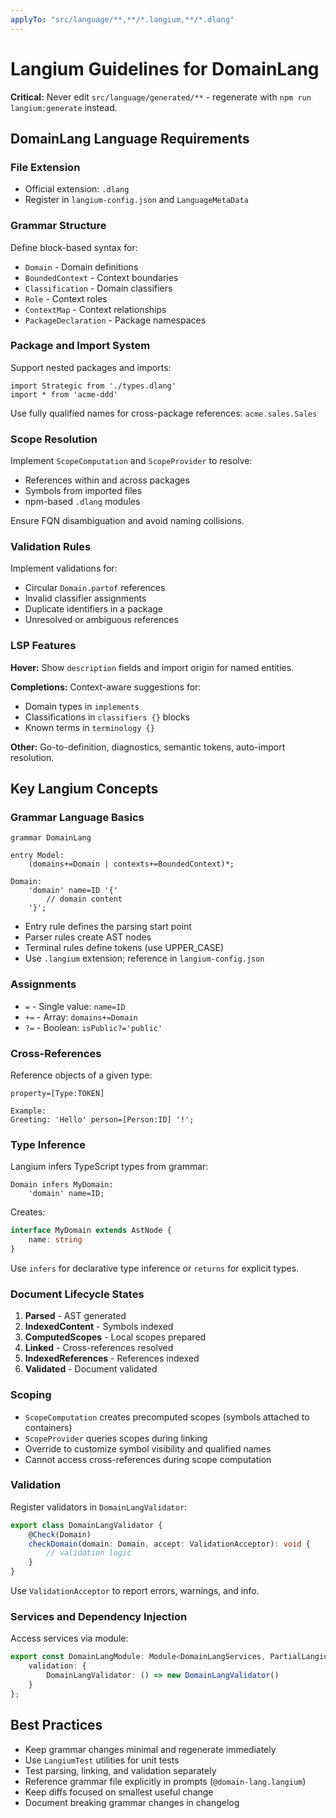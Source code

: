 ```yaml
---
applyTo: "src/language/**,**/*.langium,**/*.dlang"
---
```


# Langium Guidelines for DomainLang

**Critical:** Never edit `src/language/generated/**` - regenerate with `npm run langium:generate` instead.

## DomainLang Language Requirements

### File Extension
- Official extension: `.dlang`
- Register in `langium-config.json` and `LanguageMetaData`

### Grammar Structure
Define block-based syntax for:
- `Domain` - Domain definitions
- `BoundedContext` - Context boundaries
- `Classification` - Domain classifiers
- `Role` - Context roles
- `ContextMap` - Context relationships
- `PackageDeclaration` - Package namespaces

### Package and Import System
Support nested packages and imports:
```langium
import Strategic from './types.dlang'
import * from 'acme-ddd'
```

Use fully qualified names for cross-package references: `acme.sales.Sales`

### Scope Resolution
Implement `ScopeComputation` and `ScopeProvider` to resolve:
- References within and across packages
- Symbols from imported files
- npm-based `.dlang` modules

Ensure FQN disambiguation and avoid naming collisions.

### Validation Rules
Implement validations for:
- Circular `Domain.partof` references
- Invalid classifier assignments
- Duplicate identifiers in a package
- Unresolved or ambiguous references

### LSP Features

**Hover:** Show `description` fields and import origin for named entities.

**Completions:** Context-aware suggestions for:
- Domain types in `implements`
- Classifications in `classifiers {}` blocks
- Known terms in `terminology {}`

**Other:** Go-to-definition, diagnostics, semantic tokens, auto-import resolution.

## Key Langium Concepts

### Grammar Language Basics

```langium
grammar DomainLang

entry Model:
    (domains+=Domain | contexts+=BoundedContext)*;

Domain:
    'domain' name=ID '{'
        // domain content
    '}';
```

- Entry rule defines the parsing start point
- Parser rules create AST nodes
- Terminal rules define tokens (use UPPER_CASE)
- Use `.langium` extension; reference in `langium-config.json`

### Assignments
- `=` - Single value: `name=ID`
- `+=` - Array: `domains+=Domain`
- `?=` - Boolean: `isPublic?='public'`

### Cross-References
Reference objects of a given type:
```langium
property=[Type:TOKEN]

Example:
Greeting: 'Hello' person=[Person:ID] '!';
```

### Type Inference
Langium infers TypeScript types from grammar:
```langium
Domain infers MyDomain:
    'domain' name=ID;
```

Creates:
```typescript
interface MyDomain extends AstNode {
    name: string
}
```

Use `infers` for declarative type inference or `returns` for explicit types.

### Document Lifecycle States
1. **Parsed** - AST generated
2. **IndexedContent** - Symbols indexed
3. **ComputedScopes** - Local scopes prepared
4. **Linked** - Cross-references resolved
5. **IndexedReferences** - References indexed
6. **Validated** - Document validated

### Scoping
- `ScopeComputation` creates precomputed scopes (symbols attached to containers)
- `ScopeProvider` queries scopes during linking
- Override to customize symbol visibility and qualified names
- Cannot access cross-references during scope computation

### Validation
Register validators in `DomainLangValidator`:
```typescript
export class DomainLangValidator {
    @Check(Domain)
    checkDomain(domain: Domain, accept: ValidationAcceptor): void {
        // validation logic
    }
}
```

Use `ValidationAcceptor` to report errors, warnings, and info.

### Services and Dependency Injection
Access services via module:
```typescript
export const DomainLangModule: Module<DomainLangServices, PartialLangiumServices> = {
    validation: {
        DomainLangValidator: () => new DomainLangValidator()
    }
};
```

## Best Practices

- Keep grammar changes minimal and regenerate immediately
- Use `LangiumTest` utilities for unit tests
- Test parsing, linking, and validation separately
- Reference grammar file explicitly in prompts (`@domain-lang.langium`)
- Keep diffs focused on smallest useful change
- Document breaking grammar changes in changelog
